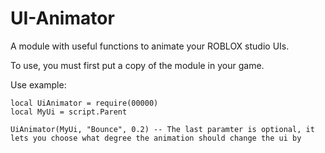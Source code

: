 # UI-Animator

A module with useful functions to animate your ROBLOX studio UIs.

To use, you must first put a copy of the module in your game.

Use example:

```
local UiAnimator = require(00000)
local MyUi = script.Parent

UiAnimator(MyUi, "Bounce", 0.2) -- The last paramter is optional, it lets you choose what degree the animation should change the ui by
```

